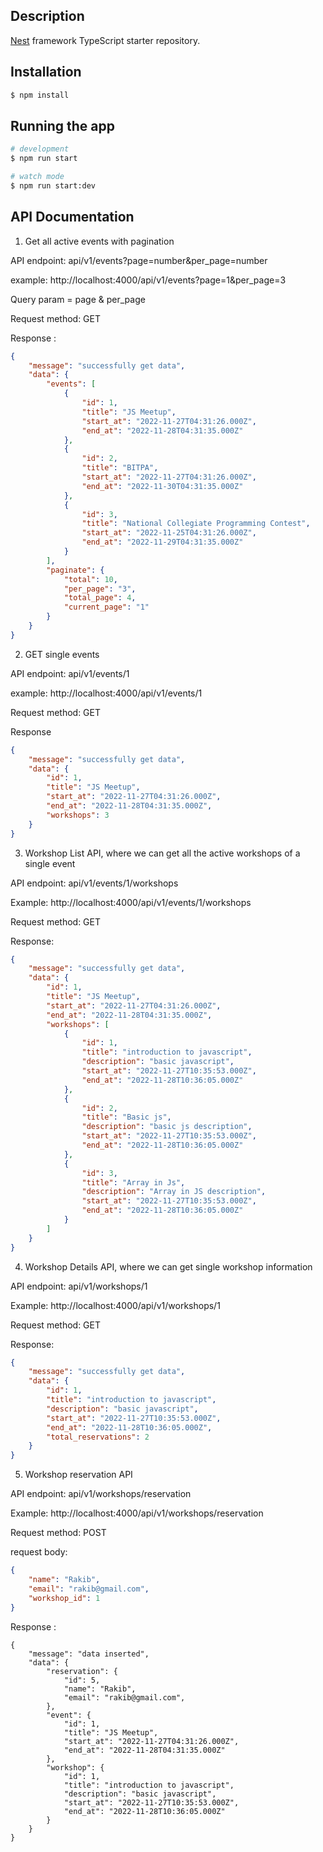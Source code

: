 

## Description

[Nest](https://github.com/nestjs/nest) framework TypeScript starter repository.

## Installation

```bash
$ npm install
```

## Running the app

```bash
# development
$ npm run start

# watch mode
$ npm run start:dev

```


## API Documentation 

1. Get all active events with pagination

API endpoint: api/v1/events?page=number&per_page=number

example: http://localhost:4000/api/v1/events?page=1&per_page=3

Query param = page & per_page

Request method: GET

Response : 
```json
{
    "message": "successfully get data",
    "data": {
        "events": [
            {
                "id": 1,
                "title": "JS Meetup",
                "start_at": "2022-11-27T04:31:26.000Z",
                "end_at": "2022-11-28T04:31:35.000Z"
            },
            {
                "id": 2,
                "title": "BITPA",
                "start_at": "2022-11-27T04:31:26.000Z",
                "end_at": "2022-11-30T04:31:35.000Z"
            },
            {
                "id": 3,
                "title": "National Collegiate Programming Contest",
                "start_at": "2022-11-25T04:31:26.000Z",
                "end_at": "2022-11-29T04:31:35.000Z"
            }
        ],
        "paginate": {
            "total": 10,
            "per_page": "3",
            "total_page": 4,
            "current_page": "1"
        }
    }
}

``` 

2. GET single events

API endpoint:  api/v1/events/1

example: http://localhost:4000/api/v1/events/1

Request method: GET

Response 
```json
{
    "message": "successfully get data",
    "data": {
        "id": 1,
        "title": "JS Meetup",
        "start_at": "2022-11-27T04:31:26.000Z",
        "end_at": "2022-11-28T04:31:35.000Z",
        "workshops": 3
    }
}
````

3. Workshop List API, where we can get all the active workshops of a single
event

API endpoint: api/v1/events/1/workshops

Example:  http://localhost:4000/api/v1/events/1/workshops

Request method: GET

Response: 
```json
{
    "message": "successfully get data",
    "data": {
        "id": 1,
        "title": "JS Meetup",
        "start_at": "2022-11-27T04:31:26.000Z",
        "end_at": "2022-11-28T04:31:35.000Z",
        "workshops": [
            {
                "id": 1,
                "title": "introduction to javascript",
                "description": "basic javascript",
                "start_at": "2022-11-27T10:35:53.000Z",
                "end_at": "2022-11-28T10:36:05.000Z"
            },
            {
                "id": 2,
                "title": "Basic js",
                "description": "basic js description",
                "start_at": "2022-11-27T10:35:53.000Z",
                "end_at": "2022-11-28T10:36:05.000Z"
            },
            {
                "id": 3,
                "title": "Array in Js",
                "description": "Array in JS description",
                "start_at": "2022-11-27T10:35:53.000Z",
                "end_at": "2022-11-28T10:36:05.000Z"
            }
        ]
    }
}
```

4. Workshop Details API, where we can get single workshop information

API endpoint: api/v1/workshops/1

Example: http://localhost:4000/api/v1/workshops/1

Request method: GET

Response: 
```json
{
    "message": "successfully get data",
    "data": {
        "id": 1,
        "title": "introduction to javascript",
        "description": "basic javascript",
        "start_at": "2022-11-27T10:35:53.000Z",
        "end_at": "2022-11-28T10:36:05.000Z",
        "total_reservations": 2
    }
}
```

5. Workshop reservation API

API endpoint: api/v1/workshops/reservation

Example: http://localhost:4000/api/v1/workshops/reservation

Request method: POST

request body: 
```json
{
    "name": "Rakib",
    "email": "rakib@gmail.com",
    "workshop_id": 1
}
```

Response : 
```
{
    "message": "data inserted",
    "data": {
        "reservation": {
            "id": 5,
            "name": "Rakib",
            "email": "rakib@gmail.com",
        },
        "event": {
            "id": 1,
            "title": "JS Meetup",
            "start_at": "2022-11-27T04:31:26.000Z",
            "end_at": "2022-11-28T04:31:35.000Z"
        },
        "workshop": {
            "id": 1,
            "title": "introduction to javascript",
            "description": "basic javascript",
            "start_at": "2022-11-27T10:35:53.000Z",
            "end_at": "2022-11-28T10:36:05.000Z"
        }
    }
}

```


